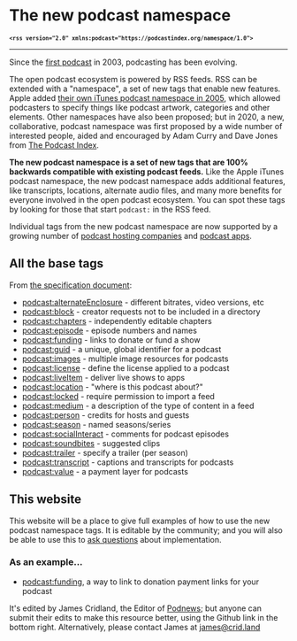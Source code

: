 # The new podcast namespace
**<small>`<rss version="2.0" xmlns:podcast="https://podcastindex.org/namespace/1.0">`</small>**
- - -
Since the [first podcast](https://blogs.harvard.edu/lydondev/2003/07/09/spoken-word-a-few-good-bloggers/) in 2003, podcasting has been evolving.

The open podcast ecosystem is powered by RSS feeds. RSS can be extended with a "namespace", a set of new tags that enable new features. Apple added [their own iTunes podcast namespace in 2005](https://podcasters.apple.com/support/823-podcast-requirements), which allowed podcasters to specify things like podcast artwork, categories and other elements. Other namespaces have also been proposed; but in 2020, a new, collaborative, podcast namespace was first proposed by a wide number of interested people, aided and encouraged by Adam Curry and Dave Jones from [The Podcast Index](https://podcastindex.org/).

**The new podcast namespace is a set of new tags that are 100% backwards compatible with existing podcast feeds.** Like the Apple iTunes podcast namespace, the new podcast namespace adds additional features, like transcripts, locations, alternate audio files, and many more benefits for everyone involved in the open podcast ecosystem. You can spot these tags by looking for those that start `podcast:` in the RSS feed.

Individual tags from the new podcast namespace are now supported by a growing number of [podcast hosting companies](https://podcastindex.org/apps?appTypes=hosting) and [podcast apps](https://podcastindex.org/apps?appTypes=app).

## <i class="pi pi-podcasting20certifiedbadge"></i> All the base tags

From [the specification document](https://github.com/Podcastindex-org/podcast-namespace/blob/main/docs/1.0.md):
* [podcast:alternateEnclosure](https://github.com/Podcastindex-org/podcast-namespace/blob/main/docs/1.0.md#alternate-enclosure) - different bitrates, video versions, etc
* [podcast:block](https://github.com/Podcastindex-org/podcast-namespace/blob/main/docs/1.0.md#block) - creator requests not to be included in a directory
* [podcast:chapters](https://github.com/Podcastindex-org/podcast-namespace/blob/main/docs/1.0.md#chapters) - independently editable chapters
* [podcast:episode](https://github.com/Podcastindex-org/podcast-namespace/blob/main/docs/1.0.md#episode) - episode numbers and names
* [podcast:funding](https://github.com/Podcastindex-org/podcast-namespace/blob/main/docs/1.0.md#funding) - links to donate or fund a show
* [podcast:guid](https://github.com/Podcastindex-org/podcast-namespace/blob/main/docs/1.0.md#guid) - a unique, global identifier for a podcast
* [podcast:images](https://github.com/Podcastindex-org/podcast-namespace/blob/main/docs/1.0.md#images) - multiple image resources for podcasts
* [podcast:license](https://github.com/Podcastindex-org/podcast-namespace/blob/main/docs/1.0.md#license) - define the license applied to a podcast
* [podcast:liveItem](https://github.com/Podcastindex-org/podcast-namespace/blob/main/docs/1.0.md#live-item) - deliver live shows to apps
* [podcast:location](https://github.com/Podcastindex-org/podcast-namespace/blob/main/docs/1.0.md#location) - "where is this podcast about?"
* [podcast:locked](https://github.com/Podcastindex-org/podcast-namespace/blob/main/docs/1.0.md#locked) - require permission to import a feed
* [podcast:medium](https://github.com/Podcastindex-org/podcast-namespace/blob/main/docs/1.0.md#medium) - a description of the type of content in a feed
* [podcast:person](https://github.com/Podcastindex-org/podcast-namespace/blob/main/docs/1.0.md#person) - credits for hosts and guests
* [podcast:season](https://github.com/Podcastindex-org/podcast-namespace/blob/main/docs/1.0.md#season) - named seasons/series
* [podcast:socialInteract](https://github.com/Podcastindex-org/podcast-namespace/blob/main/docs/1.0.md#social-interact) - comments for podcast episodes
* [podcast:soundbites](https://github.com/Podcastindex-org/podcast-namespace/blob/main/docs/1.0.md#soundbite) - suggested clips
* [podcast:trailer](https://github.com/Podcastindex-org/podcast-namespace/blob/main/docs/1.0.md#trailer) - specify a trailer (per season)
* [podcast:transcript](https://github.com/Podcastindex-org/podcast-namespace/blob/main/docs/1.0.md#transcript) - captions and transcripts for podcasts
* [podcast:value](https://github.com/Podcastindex-org/podcast-namespace/blob/main/docs/1.0.md#value) - a payment layer for podcasts

## This website

This website will be a place to give full examples of how to use the new podcast namespace tags. It is editable by the community; and you will also be able to use this to [ask questions](https://github.com/jamescridland/podcastnamespace.org/discussions) about implementation.


### As an example...
* [podcast:funding](https://podcastnamespace.org/tag/funding), a way to link to donation payment links for your podcast

It's edited by James Cridland, the Editor of [Podnews](https://podnews.net); but anyone can submit their edits to make this resource better, using the Github link in the bottom right. Alternatively, please contact James at james@crid.land
